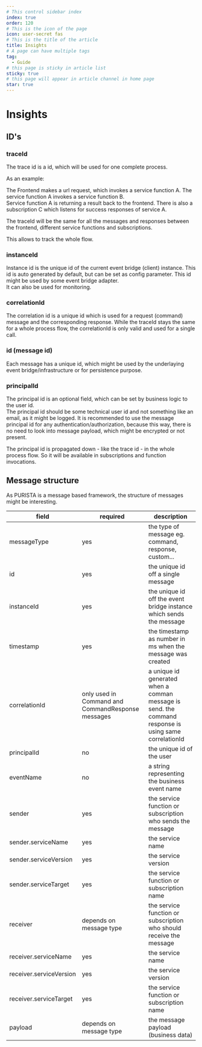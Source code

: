 ```yaml
---
# This control sidebar index
index: true
order: 120
# This is the icon of the page
icon: user-secret fas
# This is the title of the article
title: Insights
# A page can have multiple tags
tag:
  - Guide
# this page is sticky in article list
sticky: true
# this page will appear in article channel in home page
star: true
---
```


# Insights

## ID's

### traceId

The trace id is a id, which will be used for one complete process.

As an example:

The Frontend makes a url request, which invokes a service function A. The service function A invokes a service function B.  
Service function A is returning a result back to the frontend. There is also a subscription C which listens for success responses of service A.

The traceId will be the same for all the messages and responses between the frontend, different service functions and subscriptions.

This allows to track the whole flow.

### instanceId

Instance id is the unique id of the current event bridge (client) instance. This id is auto generated by default, but can be set as config parameter.
This id might be used by some event bridge adapter.  
It can also be used for monitoring.

### correlationId

The correlation id is a unique id which is used for a request (command) message and the corresponding response. While the traceId stays the same for a whole process flow, the correlationId is only valid and used for a single call.

### id (message id)

Each message has a unique id, which might be used by the underlaying event bridge/infrastructure or for persistence purpose.

### principalId

The principal id is an optional field, which can be set by business logic to the user id.  
The principal id should be some technical user id and not something like an email, as it might be logged.
It is recommended to use the message principal id for any authentication/authorization, because this way, there is no need to look into message payload, which might be encrypted or not present.

The principal id is propagated down - like the trace id - in the whole process flow. So it will be available in subscriptions and function invocations.

## Message structure

As PURISTA is a message based framework, the structure of messages might be interesting.

| field | required | description |
|---|---|---|
|messageType|yes|the type of message eg. command, response, custom...|
|id|yes|the unique id off a single message|
|instanceId|yes|the unique id off the event bridge instance which sends the message|
|timestamp|yes|the timestamp as number in ms when the message was created|
|correlationId|only used in Command and CommandResponse messages|a unique id generated when a comman message is send. the command response is using same correlationId|
|principalId|no|the unique id of the user|
|eventName|no|a string representing the business event name|
|sender|yes|the service function or subscription who sends the message|
|sender.serviceName|yes|the service name|
|sender.serviceVersion|yes|the service version|
|sender.serviceTarget|yes|the service function or subscription name|
|receiver|depends on message type|the service function or subscription who should receive the message|
|receiver.serviceName|yes|the service name|
|receiver.serviceVersion|yes|the service version|
|receiver.serviceTarget|yes|the service function or subscription name|
|payload|depends on message type|the message payload (business data)|

